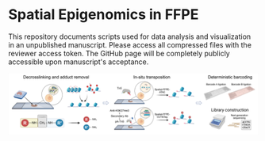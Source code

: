 # Spatial Epigenomics in FFPE
This repository documents scripts used for data analysis and visualization in an unpublished manuscript. Please access all compressed files with the reviewer access token. The GitHub page will be completely publicly accessible upon manuscript's acceptance.

![schematic](https://github.com/HaikuoLi/spatial_epigenome_FFPE/blob/main/workflow.jpeg)
